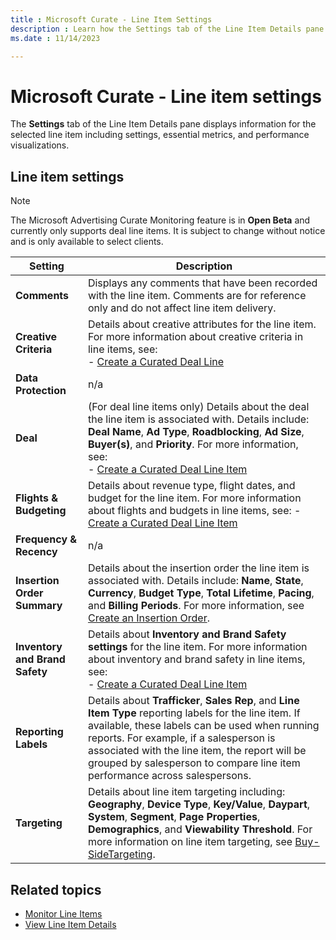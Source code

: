 ```yaml
---
title : Microsoft Curate - Line Item Settings
description : Learn how the Settings tab of the Line Item Details pane displays information for the selected line item including settings, essential metrics, and performance visualizations.
ms.date : 11/14/2023

---
```



# Microsoft Curate - Line item settings

The **Settings** tab of the Line Item
Details pane displays information for the selected line item including
settings, essential metrics, and performance visualizations.

## Line item settings

> [!NOTE]
> The Microsoft Advertising Curate Monitoring feature is in **Open Beta** and currently only supports deal line items. It is subject to change without notice and is only available to select clients.

| Setting                    | Description                                                                                                                                                                                                                                                                                                              |
|----------------------------|--------------------------------------------------------------------------------------------------------------------------------------------------------------------------------------------------------------------------------------------------------------------------------------------------------------------------|
| **Comments**                   | Displays any comments that have been recorded with the line item. Comments are for reference only and do not affect line item delivery.                                                                                                                                                                                  |
| **Creative Criteria**          | Details about creative attributes for the line item. For more information about creative criteria in line items, see: <br>- [Create a Curated Deal Line](create-a-curated-deal-line-item.md)                                                                                                                                                                     |
| **Data Protection**            | n/a                                                                                                                                                                                                                                                                                                                      |
| **Deal**                      | (For deal line items only) Details about the deal the line item is associated with. Details include: **Deal Name**, **Ad Type**, **Roadblocking**, **Ad Size**, **Buyer(s)**, and **Priority**. For more information, see:<br> - [Create a Curated Deal Line Item](create-a-curated-deal-line-item.md)                                           |
| **Flights & Budgeting**        | Details about revenue type, flight dates, and budget for the line item. For more information about flights and budgets in line items, see: -  [Create a Curated Deal Line Item](create-a-curated-deal-line-item.md)                                                                                                                  |
| **Frequency & Recency**        | n/a                                                                                                                                                                                                                                                                                                                      |
| **Insertion Order Summary**   | Details about the insertion order the line item is associated with. Details include: **Name**, **State**, **Currency**, **Budget Type**, **Total Lifetime**, **Pacing**, and **Billing Periods**. For more information, see [Create an Insertion Order](create-an-insertion-order.md).                                                                                               |
| **Inventory and Brand Safety** | Details about **Inventory and Brand Safety settings** for the line item. For more information about inventory and brand safety in line items, see: <br> - [Create a Curated Deal Line Item](create-a-curated-deal-line-item.md)                                                                                                                                                                         |
| **Reporting Labels**           | Details about **Trafficker**, **Sales Rep**, and **Line Item Type** reporting labels for the line item. If available, these labels can be used when running reports. For example, if a salesperson is associated with the line item, the report will be grouped by salesperson to compare line item performance across salespersons. |
| **Targeting**                  | Details about line item targeting including: **Geography**, **Device Type**, **Key/Value**, **Daypart**, **System**, **Segment**, **Page Properties**, **Demographics**, and **Viewability Threshold**. For more information on line item targeting, see [Buy-SideTargeting](buy-side-targeting.md).                                                                                 |

## Related topics

- [Monitor Line Items](monitor-line-items.md)
- [View Line Item Details](view-line-item-details-smw.md)
